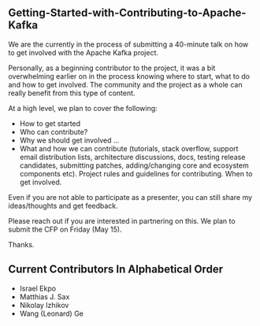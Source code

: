 ## Getting-Started-with-Contributing-to-Apache-Kafka

We are the currently in the process of submitting a 40-minute talk on how to get involved with the Apache Kafka project.

Personally, as a beginning contributor to the project, it was a bit overwhelming earlier on in the process knowing where to start, what to do and how to get involved. The community and the project as a whole can really benefit from this type of content.

At a high level, we plan to cover the following:

- How to get started
- Who can contribute?
- Why we should get involved ...
- What and how we can contribute (tutorials, stack overflow, support email distribution lists, architecture discussions, docs, testing release candidates, submitting patches, adding/changing core and ecosystem components etc). Project rules and guidelines for contributing.
When to get involved.

Even if you are not able to participate as a presenter, you can still share my ideas/thoughts and get feedback.

Please reach out if you are interested in partnering on this. We plan to submit the CFP on Friday (May 15). 

Thanks.

## Current Contributors In Alphabetical Order
- Israel Ekpo
- Matthias J. Sax
- Nikolay Izhikov
- Wang (Leonard) Ge
